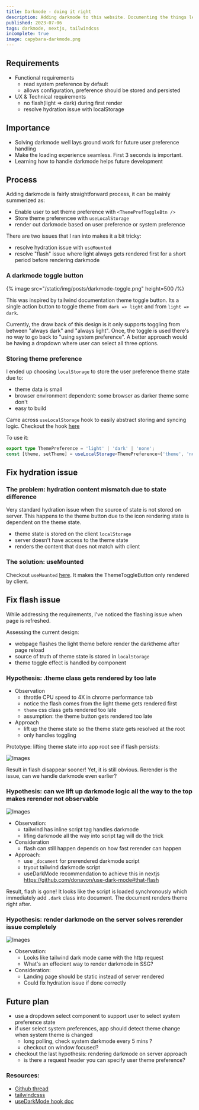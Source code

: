 ```yaml
---
title: Darkmode - doing it right
description: Adding darkmode to this website. Documenting the things learned.
published: 2023-07-06
tags: darkmode, nextjs, tailwindcss
incomplete: true
image: capybara-darkmode.png
---
```


## Requirements

- Functional requirements
  - read system preference by default
  - allows configuration, preference should be stored and persisted
- UX & Technical requirements
  - no flash(light => dark) during first render
  - resolve hydration issue with localStorage

## Importance

- Solving darkmode well lays ground work for future user preference handling
- Make the loading experience seamless. First 3 seconds is important.
- Learning how to handle darkmode helps future development

## Process

Adding darkmode is fairly straightforward process, it can be mainly summerized as:

- Enable user to set theme preference with `<ThemePrefToggleBtn />`
- Store theme preferencee with `useLocalStorage`
- render out darkmode based on user preference or system preference

There are two issues that I ran into makes it a bit tricky:

- resolve hydration issue with `useMounted`
- resolve "flash" issue where light always gets rendered first for a short period before rendering darkmode

### A darkmode toggle button

{% image
  src="/static/img/posts/darkmode-toggle.png"
  height=500
  /%}

This was inspired by tailwind documentation theme toggle button. Its a single action button to toggle theme from `dark => light` and from `light => dark`.

Currently, the draw back of this design is it only supports toggling from between "always dark" and "always light". Once, the toggle is used there's no way to go back to "using system preference". A better approach would be having a dropdown where user can select all three options.

### Storing theme preference

I ended up choosing `localStorage` to store the user preference theme state due to:

- theme data is small
- browser environment dependent: some browser as darker theme some don't
- easy to build

Came across `useLocalStorage` hook to easily abstract storing and syncing logic. Checkout the hook [here](https://github.com/Yxwww/yuxi-site/blob/main/utils/hooks/useLocalStorage.ts)

To use it:

```typescript
export type ThemePreference = 'light' | 'dark' | 'none';
const [theme, setTheme] = useLocalStorage<ThemePreference>('theme', 'none');
```

## Fix hydration issue

### The problem: hydration content mismatch due to state difference

Very standard hydration issue when the source of state is not stored on server. This happens to the theme button due to the icon rendering state is dependent on the theme state.

- theme state is stored on the client `localStorage`
- server doesn't have access to the theme state
- renders the content that does not match with client

### The solution: useMounted

Checkout `useMounted` [here](https://github.com/Yxwww/yuxi-site/blob/main/utils/hooks/useMounted.ts). It makes the ThemeToggleButton only rendered by client.

## Fix flash issue

While addressing the requirements, I've noticed the flashing issue when page is refreshed.

Assessing the current design:

- webpage flashes the light theme before render the darktheme after page reload
- source of truth of theme state is stored in `localStorage`
- theme toggle effect is handled by <ThemePrefToggleBtn /> component

### Hypothesis: .theme class gets rendered by <ThemePrevToggle /> too late

- Observation
  - throttle CPU speed to 4X in chrome performance tab
  - notice the flash comes from the light theme gets rendered first
  - `theme` css class gets rendered too late
  - assumption: the theme button gets rendered too late
- Approach
  - lift up the theme state so the theme state gets resolved at the root
  - <ThemePrefToggleBtn /> only handles toggling

Prototype: lifting theme state into app root see if flash persists:

![Images](/static/img/posts/lift-theme-effect-up.png)

Result in flash disappear sooner! Yet, it is still obvious. Rerender is the issue, can we handle darkmode even earlier?

### Hypothesis: can we lift up darkmode logic all the way to the top makes rerender not observable

![Images](/static/img/posts/tailwind-darkmode-logic.png)

- Observation:
  - tailwind has inline script tag handles darkmode
  - lifing darkmode all the way into script tag will do the trick
- Consideration
  - flash can still happen depends on how fast rerender can happen
- Approach:
  - use `_document` for prerendered darkmode script
  - tryout tailwind darkmode script
  - useDarkMode recommendation to achieve this in nextjs https://github.com/donavon/use-dark-mode#that-flash

Result, flash is gone! It looks like the script is loaded synchronously which immediately add `.dark` class into document. The document renders theme right after.

### Hypothesis: render darkmode on the server solves rerender issue completely

![Images](/static/img/posts/prerenders_dark_mode.png)

- Observation:
  - Looks like tailwind dark mode came with the http request
  - What's an effecient way to render darkmode in SSG?
- Consideration:
  - Landing page should be static instead of server rendered
  - Could fix hydration issue if done correctly

## Future plan

- use a dropdown select component to support user to select system preference state
- if user select system preferences, app should detect theme change when system theme is changed
  - long polling, check system darkmode every 5 mins ?
  - checkout on window focused?
- checkout the last hypothesis: rendering darkmode on server approach
  - is there a request header you can specify user theme preference?

### Resources:

- [Github thread](https://github.com/vercel/next.js/discussions/21982)
- [tailwindcsss](https://tailwindcss.com)
- [useDarkMode hook doc](https://github.com/donavon/use-dark-mode#that-flash)
